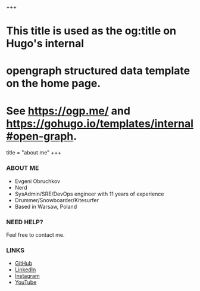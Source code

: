 +++
# This title is used as the og:title on Hugo's internal
# opengraph structured data template on the home page.
# See https://ogp.me/ and https://gohugo.io/templates/internal#open-graph.
title = "about me"
+++

### ABOUT ME

- Evgeni Obruchkov
- Nerd
- SysAdmin/SRE/DevOps engineer with 11 years of experience
- Drummer/Snowboarder/Kitesurfer
- Based in Warsaw, Poland

### NEED HELP?

Feel free to contact me.

### LINKS

- [GitHub](https://github.com/EugeneObruchkov)
- [LinkedIn](https://www.linkedin.com/in/eugene-obruchkov)
- [Instagram](https://instagram.com/eugene_obruchkov)
- [YouTube](https://www.youtube.com/@evgeni-obruchkov) 


